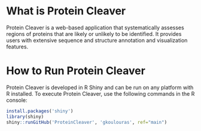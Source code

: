 # What is Protein Cleaver

Protein Cleaver is a web-based application that systematically assesses regions of proteins that are likely or unlikely to be identified. It provides users with extensive sequence and structure annotation and visualization features.

# How to Run Protein Cleaver

Protein Cleaver is developed in R Shiny and can be run on any platform with R installed. To execute Protein Cleaver, use the following commands in the R console:

```r
install.packages('shiny')
library(shiny)
shiny::runGitHub('ProteinCleaver', 'gkoulouras', ref="main")


